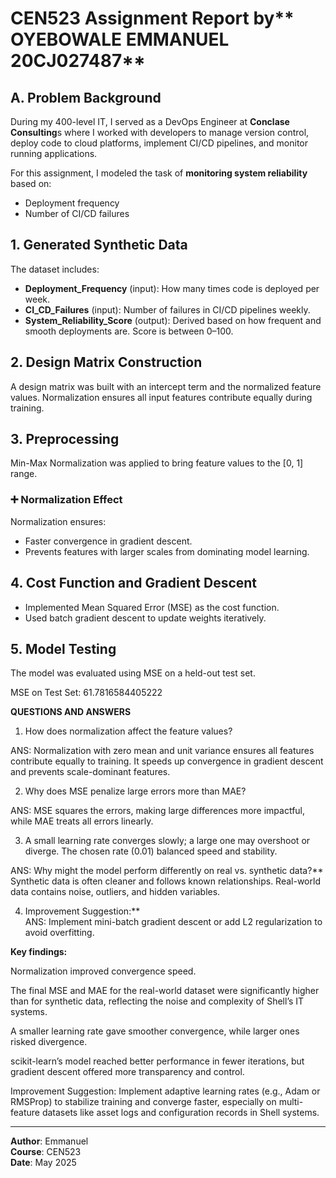 
# CEN523 Assignment Report by** OYEBOWALE EMMANUEL 20CJ027487**

## A. Problem Background

During my 400-level IT, I served as a DevOps Engineer at **Conclase Consulting**s where I worked with developers to manage version control, deploy code to cloud platforms, implement CI/CD pipelines, and monitor running applications.

For this assignment, I modeled the task of **monitoring system reliability** based on:
- Deployment frequency
- Number of CI/CD failures

## 1. Generated Synthetic Data

The dataset includes:
- **Deployment_Frequency** (input): How many times code is deployed per week.
- **CI_CD_Failures** (input): Number of failures in CI/CD pipelines weekly.
- **System_Reliability_Score** (output): Derived based on how frequent and smooth deployments are. Score is between 0–100.

## 2. Design Matrix Construction

A design matrix was built with an intercept term and the normalized feature values. Normalization ensures all input features contribute equally during training.

## 3. Preprocessing

Min-Max Normalization was applied to bring feature values to the [0, 1] range.

### ➕ Normalization Effect

Normalization ensures:
- Faster convergence in gradient descent.
- Prevents features with larger scales from dominating model learning.

## 4. Cost Function and Gradient Descent

- Implemented Mean Squared Error (MSE) as the cost function.
- Used batch gradient descent to update weights iteratively.

## 5. Model Testing

The model was evaluated using MSE on a held-out test set.

MSE on Test Set: 61.7816584405222

**QUESTIONS AND ANSWERS**

1. How does normalization affect the feature values?

 ANS: Normalization with zero mean and unit variance ensures all features contribute equally to training. It speeds up convergence in gradient descent and prevents scale-dominant features.

2. Why does MSE penalize large errors more than MAE?

 ANS: MSE squares the errors, making large differences more impactful, while MAE treats all errors linearly.

3. A small learning rate converges slowly; a large one may overshoot or diverge. The chosen rate (0.01) balanced speed and stability.

 ANS: Why might the model perform differently on real vs. synthetic data?**  
  Synthetic data is often cleaner and follows known relationships. Real-world data contains noise, outliers, and hidden variables.

4. Improvement Suggestion:**  
 ANS: Implement mini-batch gradient descent or add L2 regularization to avoid overfitting.

**Key findings:**

Normalization improved convergence speed.

The final MSE and MAE for the real-world dataset were significantly higher than for synthetic data, reflecting the noise and complexity of Shell’s IT systems.

A smaller learning rate gave smoother convergence, while larger ones risked divergence.

scikit-learn’s model reached better performance in fewer iterations, but gradient descent offered more transparency and control.

Improvement Suggestion: Implement adaptive learning rates (e.g., Adam or RMSProp) to stabilize training and converge faster, especially on multi-feature datasets like asset logs and configuration records in Shell systems.

---

**Author**: Emmanuel  
**Course**: CEN523  
**Date**: May 2025
